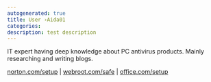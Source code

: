 ```yaml
---
autogenerated: true
title: User ›Aida01
categories: 
description: test description
---
```


IT expert having deep knowledge about PC antivirus products. Mainly researching and writing blogs.

[norton.com/setup](https://dirnorton.com/) \| [webroot.com/safe](https://mowebroot.com/) \| [office.com/setup](https://websoffice.com/setup)
